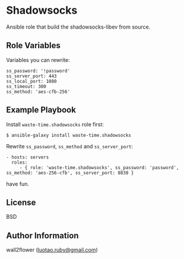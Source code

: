 Shadowsocks
=========

Ansible role that build the shadowsocks-libev from source.

Role Variables
--------------

Variables you can rewrite:

```
ss_password: '!password'
ss_server_port: 443
ss_local_port: 1080
ss_timeout: 300
ss_method: 'aes-cfb-256'
```


Example Playbook
----------------

Install `waste-time.shadowsocks` role first:

```
$ ansible-galaxy install waste-time.shadowsocks
```

Rewrite `ss_password`, `ss_method` and `ss_server_port`:

    - hosts: servers
      roles:
         - { role: 'waste-time.shadowsocks', ss_password: 'password', ss_method: 'aes-256-cfb', ss_server_port: 8838 }

have fun.

License
-------

BSD

Author Information
------------------

wall2flower (luotao.ruby@gmail.com)

